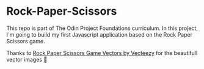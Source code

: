 # Rock-Paper-Scissors
This repo is part of The Odin Project Foundations curriculum. In this project, I´m going to build my first Javascript application based on the Rock Paper Scissors game.

Thanks to <a href="https://www.vecteezy.com/free-vector/rock-paper-scissors-game">Rock Paper Scissors Game Vectors by Vecteezy</a> for the beautifull vector images 🧡
